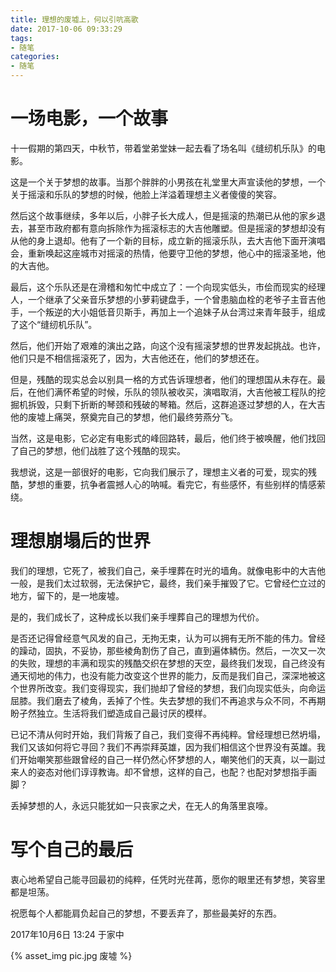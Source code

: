 ```yaml
---
title: 理想的废墟上，何以引吭高歌
date: 2017-10-06 09:33:29
tags:
- 随笔
categories:
- 随笔
---
```


# 一场电影，一个故事

十一假期的第四天，中秋节，带着堂弟堂妹一起去看了场名叫《缝纫机乐队》的电影。

这是一个关于梦想的故事。当那个胖胖的小男孩在礼堂里大声宣读他的梦想，一个关于摇滚和乐队的梦想的时候，他脸上洋溢着理想主义者傻傻的笑容。

然后这个故事继续，多年以后，小胖子长大成人，但是摇滚的热潮已从他的家乡退去，甚至市政府都有意向拆除作为摇滚标志的大吉他雕塑。但是摇滚的梦想却没有从他的身上退却。他有了一个新的目标，成立新的摇滚乐队，去大吉他下面开演唱会，重新唤起这座城市对摇滚的热情，他要守卫他的梦想，他心中的摇滚圣地，他的大吉他。

最后，这个乐队还是在滑稽和匆忙中成立了：一个向现实低头，市侩而现实的经理人，一个继承了父亲音乐梦想的小萝莉键盘手，一个曾患脑血栓的老爷子主音吉他手，一个叛逆的大小姐低音贝斯手，再加上一个追妹子从台湾过来青年鼓手，组成了这个“缝纫机乐队”。

然后，他们开始了艰难的演出之路，向这个没有摇滚梦想的世界发起挑战。也许，他们只是不相信摇滚死了，因为，大吉他还在，他们的梦想还在。

但是，残酷的现实总会以别具一格的方式告诉理想者，他们的理想国从未存在。最后，在他们满怀希望的时候，乐队的领队被收买，演唱取消，大吉他被工程队的挖掘机拆毁，只剩下折断的琴颈和残破的琴箱。然后，这群追逐过梦想的人，在大吉他的废墟上痛哭，祭奠完自己的梦想，他们最终劳燕分飞。

当然，这是电影，它必定有电影式的峰回路转，最后，他们终于被唤醒，他们找回了自己的梦想，他们战胜了这个残酷的现实。

我想说，这是一部很好的电影，它向我们展示了，理想主义者的可爱，现实的残酷，梦想的重要，抗争者震撼人心的呐喊。看完它，有些感怀，有些别样的情感萦绕。


# 理想崩塌后的世界

我们的理想，它死了，被我们自己，亲手埋葬在时光的墙角。就像电影中的大吉他一般，是我们太过软弱，无法保护它，最终，我们亲手摧毁了它。它曾经伫立过的地方，留下的，是一地废墟。

是的，我们成长了，这种成长以我们亲手埋葬自己的理想为代价。

是否还记得曾经意气风发的自己，无拘无束，认为可以拥有无所不能的伟力。曾经的躁动，固执，不妥协，那些棱角割伤了自己，直到遍体鳞伤。然后，一次又一次的失败，理想的丰满和现实的残酷交织在梦想的天空，最终我们发现，自己终没有通天彻地的伟力，也没有能力改变这个世界的能力，反而是我们自己，深深地被这个世界所改变。我们变得现实，我们抛却了曾经的梦想，我们向现实低头，向命运屈膝。我们磨去了棱角，丢掉了个性。失去梦想的我们不再追求与众不同，不再期盼孑然独立。生活将我们塑造成自己最讨厌的模样。

已记不清从何时开始，我们背叛了自己，我们变得不再纯粹。曾经理想已然坍塌，我们又该如何将它寻回？我们不再崇拜英雄，因为我们相信这个世界没有英雄。我们开始嘲笑那些跟曾经的自己一样仍然心怀梦想的人，嘲笑他们的天真，以一副过来人的姿态对他们谆谆教诲。却不曾想，这样的自己，也配？也配对梦想指手画脚？

丢掉梦想的人，永远只能犹如一只丧家之犬，在无人的角落里哀嚎。

# 写个自己的最后

衷心地希望自己能寻回最初的纯粹，任凭时光荏苒，愿你的眼里还有梦想，笑容里都是坦荡。

祝愿每个人都能肩负起自己的梦想，不要丢弃了，那些最美好的东西。




2017年10月6日 13:24 于家中

{% asset_img pic.jpg 废墟 %}

